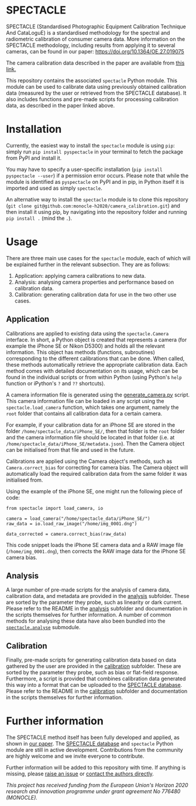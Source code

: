 # SPECTACLE

SPECTACLE (Standardised Photographic Equipment Calibration Technique And CataLoguE) is a standardised methodology for the spectral and radiometric calibration of consumer camera data.
More information on the SPECTACLE methodology, including results from applying it to several cameras, can be found in our paper: https://doi.org/10.1364/OE.27.019075

The camera calibration data described in the paper are available from [this link.](https://drive.google.com/drive/folders/1acKQBolfL1gsyeGRGuOHT8UDONjBTdhU?usp=sharing)

This repository contains the associated `spectacle` Python module.
This module can be used to calibrate data using previously obtained calibration data (measured by the user or retrieved from the SPECTACLE database).
It also includes functions and pre-made scripts for processing calibration data, as described in the paper linked above.

# Installation

Currently, the easiest way to install the `spectacle` module is using `pip`: simply run `pip install pyspectacle` in your terminal to fetch the package from PyPI and install it.

You may have to specify a user-specific installation (`pip install pyspectacle --user`) if a permission error occurs.
Please note that while the module is identified as `pyspectacle` on PyPI and in pip, in Python itself it is imported and used as simply `spectacle`.

An alternative way to install the `spectacle` module is to clone this repository (`git clone git@github.com:monocle-h2020/camera_calibration.git`) and then install it using pip, by navigating into the repository folder and running `pip install .` (mind the `.`).

# Usage

There are three main use cases for the `spectacle` module, each of which will be explained further in the relevant subsection.
They are as follows:

1. Application: applying camera calibrations to new data.
2. Analysis: analysing camera properties and performance based on calibration data.
3. Calibration: generating calibration data for use in the two other use cases.

## Application

Calibrations are applied to existing data using the `spectacle.Camera` interface.
In short, a Python object is created that represents a camera (for example the iPhone SE or Nikon D5300) and holds all the relevant information.
This object has methods (functions, subroutines) corresponding to the different calibrations that can be done.
When called, these methods automatically retrieve the appropriate calibration data.
Each method comes with detailed documentation on its usage, which can be found in the individual scripts or from within Python (using Python's `help` function or iPython's `?` and `??` shortcuts).

A camera information file is generated using the [generate_camera.py](calibration/generate_camera.py) script.
This camera information file can be loaded in any script using the `spectacle.load_camera` function, which takes one argument, namely the `root` folder that contains all calibration data for a certain camera.

For example, if your calibration data for an iPhone SE are stored in the folder `/home/spectacle_data/iPhone_SE/`, then that folder is the `root` folder and the camera information file should be located in that folder (i.e. at `/home/spectacle_data/iPhone_SE/metadata.json`).
Then the Camera object can be initialised from that file and used in the future.

Calibrations are applied using the Camera object's methods, such as `Camera.correct_bias` for correcting for camera bias.
The Camera object will automatically load the required calibration data from the same folder it was initialised from.

Using the example of the iPhone SE, one might run the following piece of code:
```python3
from spectacle import load_camera, io

camera = load_camera("/home/spectacle_data/iPhone_SE/")
raw_data = io.load_raw_image("/home/img_0001.dng")

data_corrected = camera.correct_bias(raw_data)
```
This code snippet loads the iPhone SE camera data and a RAW image file (`/home/img_0001.dng`), then corrects the RAW image data for the iPhone SE camera bias.


## Analysis

A large number of pre-made scripts for the analysis of camera data, calibration data, and metadata are provided in the [analysis](analysis) subfolder.
These are sorted by the parameter they probe, such as linearity or dark current.
Please refer to the README in the [analysis](analysis) subfolder and documentation in the scripts themselves for further information.
A number of common methods for analysing these data have also been bundled into the [`spectacle.analyse`](spectacle/analyse.py) submodule.

## Calibration

Finally, pre-made scripts for generating calibration data based on data gathered by the user are provided in the [calibration](calibration) subfolder.
These are sorted by the parameter they probe, such as bias or flat-field response.
Furthermore, a script is provided that combines calibration data generated this way into a format that can be uploaded to the [SPECTACLE database](http://spectacle.ddq.nl/).
Please refer to the README in the [calibration](calibration) subfolder and documentation in the scripts themselves for further information.

# Further information

The SPECTACLE method itself has been fully developed and applied, as shown in [our paper](https://doi.org/10.1364/OE.27.019075).
The [SPECTACLE database](http://spectacle.ddq.nl/) and `spectacle` Python module are still in active development.
Contributions from the community are highly welcome and we invite everyone to contribute.

Further information will be added to this repository with time.
If anything is missing, please [raise an issue](https://github.com/monocle-h2020/camera_calibration/issues) or [contact the authors directly](mailto:burggraaff@strw.leidenuniv.nl).

_This project has received funding from the European Union's Horizon 2020 research and innovation programme under grant agreement No 776480 (MONOCLE)._
